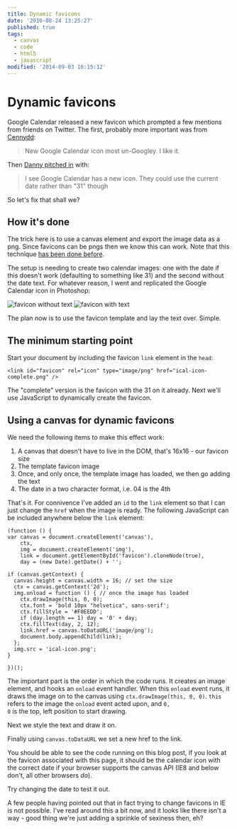 ```yaml
---
title: Dynamic favicons
date: '2010-08-24 13:25:27'
published: true
tags:
  - canvas
  - code
  - html5
  - javascript
modified: '2014-09-03 16:15:12'
---
```

# Dynamic favicons

Google Calendar released a new favicon which prompted a few mentions from friends on Twitter. The first, probably more important was from [Cennydd](http://twitter.com/Cennydd/status/21986651336):

> New Google Calendar icon most un-Googley. I like it.

Then [Danny pitched in](http://twitter.com/yandle/status/21989058504) with: 

> I see Google Calendar has a new icon. They could use the current date rather than "31" though

So let's fix that shall we?

<!--more-->
## How it's done

The trick here is to use a canvas element and export the image data as a png. Since favicons can be pngs then we know this can work. Note that this technique [has been done before](http://www.p01.org/releases/DEFENDER_of_the_favicon/).

The setup is needing to create two calendar images: one with the date if this doesn't work (defaulting to something like 31) and the second without the date text. For whatever reason, I went and replicated the Google Calendar icon in Photoshop:

![favicon without text](http://remysharp.com/images/favicon-without-text.png)
![favicon with text](http://remysharp.com/images/favicon-with-text.png)

The plan now is to use the favicon template and lay the text over. Simple.

## The minimum starting point

Start your document by including the favicon <code>link</code> element in the <code>head</code>:

<pre><code>&lt;link id=&quot;favicon&quot; rel=&quot;icon&quot; type=&quot;image/png&quot; href=&quot;ical-icon-complete.png&quot; /&gt;</code></pre>

The "complete" version is the favicon with the 31 on it already. Next we'll use JavaScript to dynamically create the favicon.

## Using a canvas for dynamic favicons

We need the following items to make this effect work:

1. A canvas that doesn't have to live in the DOM, that's 16x16 - our favicon size
2. The template favicon image
3. Once, and only once, the template image has loaded, we then go adding the text
4. The date in a two character format, i.e. 04 is the 4th

That's it. For connivence I've added an <code>id</code> to the <code>link</code> element so that I can just change the <code>href</code> when the image is ready. The following JavaScript can be included anywhere below the <code>link</code> element:

<pre><code>(function () {
var canvas = document.createElement('canvas'),
    ctx,
    img = document.createElement('img'),
    link = document.getElementById('favicon').cloneNode(true),
    day = (new Date).getDate() + '';

if (canvas.getContext) {
  canvas.height = canvas.width = 16; // set the size
  ctx = canvas.getContext('2d');
  img.onload = function () { // once the image has loaded
    ctx.drawImage(this, 0, 0);
    ctx.font = 'bold 10px "helvetica", sans-serif';
    ctx.fillStyle = '#F0EEDD';
    if (day.length == 1) day = '0' + day;
    ctx.fillText(day, 2, 12);
    link.href = canvas.toDataURL('image/png');
    document.body.appendChild(link);
  };
  img.src = 'ical-icon.png';
}

})();</code></pre>

The important part is the order in which the code runs.  It creates an image element, and hooks an <code>onload</code> event handler.  When this <code>onload</code> event runs, it draws the image on to the canvas using <code>ctx.drawImage(this, 0, 0)</code>. <code>this</code> refers to the image the <code>onload</code> event acted upon, and <code>0, 0</code> is the top, left position to start drawing.

Next we style the text and draw it on.

Finally using <code>canvas.toDataURL</code> we set a new href to the link. 

You should be able to see the code running on this blog post, if you look at the favicon associated with this page, it should be the calendar icon with the correct date if your browser supports the canvas API (IE8 and below don't, all other browsers *do*).

Try changing the date to test it out.

<div class="update">A few people having pointed out that in fact trying to change favicons in IE is not possible. I've read around this a bit now, and it looks like there isn't a way - good thing we're just adding a sprinkle of sexiness then, eh?</div>

<script>
(function () {

var canvas = document.createElement('canvas'),
    ctx,
    img = document.createElement('img'),
    link = document.getElementById('favicon').cloneNode(true),
    day = (new Date).getDate() + '';

if (canvas.getContext) {
  canvas.height = canvas.width = 16;
  ctx = canvas.getContext('2d');
  img.onload = function () {
    ctx.drawImage(this, 0, 0);
    ctx.font = 'bold 10px "helvetica", sans-serif';
    ctx.fillStyle = '#F0EEDD';
    if (day.length == 1) day = '0' + day;
    ctx.fillText(day, 2, 12);
    link.href = canvas.toDataURL('image/png');
    document.body.appendChild(link);
  };
  img.src = '/images/ical-icon.png';
}

})();
</script>
